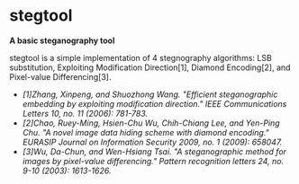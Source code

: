 # stegtool
__A basic steganography tool__

stegtool is a simple implementation of 4 stegnography algorithms: LSB substitution, Exploiting Modification Direction[1], Diamond Encoding[2], and Pixel-value Differencing[3].

* _[1]Zhang, Xinpeng, and Shuozhong Wang. "Efficient steganographic embedding by exploiting modification direction." IEEE Communications Letters 10, no. 11 (2006): 781-783._
* _[2]Chao, Ruey-Ming, Hsien-Chu Wu, Chih-Chiang Lee, and Yen-Ping Chu. "A novel image data hiding scheme with diamond encoding." EURASIP Journal on Information Security 2009, no. 1 (2009): 658047._
* _[3]Wu, Da-Chun, and Wen-Hsiang Tsai. "A steganographic method for images by pixel-value differencing." Pattern recognition letters 24, no. 9-10 (2003): 1613-1626._
